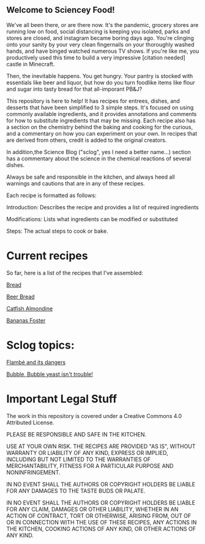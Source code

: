 ## Welcome to Sciencey Food!

We've all been there, or are there now. It's the pandemic, grocery stores are running low on food, social distancing is keeping you isolated, parks and stores are closed, and instagram became boring days ago. You're clinging onto your sanity by your very clean fingernails on your thoroughly washed hands, and have binged watched numerous TV shows. If you're like me, you productively used this time to build a very impressive \[citation needed\] castle in Minecraft.

Then, the inevitable happens.  You get hungry. Your pantry is stocked with essentials like beer and liquor, but how do you turn foodlike items like flour and sugar into tasty bread for that all-imporant PB&J? 

This repository is here to help! It has recipes for entrees, dishes, and desserts that have been simplified to 3 simple steps. It's focused on using commonly available ingredients, and it provides annotations and comments for how to substitute ingredients that may be missing. Each recipe also has a section on the chemistry behind the baking and cooking for the curious, and a commentary on how you can experiment on your own. In recipes that are derived from others, credit is added to the original creators.

In addition,the Science Blog ("sclog", yes I need a better name...) section has a commentary about the science in the chemical reactions of several dishes.

Always be safe and responsible in the kitchen, and always heed all warnings and cautions that are in any of these recipes. 

Each recipe is formatted as follows:

Introduction: Describes the recipe and provides a list of required ingredients

Modifications: Lists what ingredients can be modified or substituted

Steps: The actual steps to cook or bake.

# Current recipes
So far, here is a list of the recipes that I've assembled:

[Bread](https://github.com/disulfidebond/scienceyfood/blob/master/Recipes/Bread.md)

[Beer Bread](https://github.com/disulfidebond/scienceyfood/blob/master/Recipes/BeerBread.md)

[Catfish Almondine](https://github.com/disulfidebond/scienceyfood/blob/master/Recipes/CatfishAlmondine.md)

[Bananas Foster](https://github.com/disulfidebond/scienceyfood/blob/master/Recipes/BananasFoster.md)


# Sclog topics:

[Flambé and its dangers]()

[Bubble, Bubble yeast isn't trouble!](https://github.com/disulfidebond/scienceyfood/tree/master/Sclog)


# Important Legal Stuff

The work in this repository is covered under a Creative Commons 4.0 Attributed License.

PLEASE BE RESPONSIBLE AND SAFE IN THE KITCHEN.

USE AT YOUR OWN RISK. THE RECIPES ARE PROVIDED "AS IS", WITHOUT WARRANTY OR LIABILITY OF ANY KIND, EXPRESS OR
IMPLIED, INCLUDING BUT NOT LIMITED TO THE WARRANTIES OF MERCHANTABILITY,
FITNESS FOR A PARTICULAR PURPOSE AND NONINFRINGEMENT. 

IN NO EVENT SHALL THE AUTHORS OR COPYRIGHT HOLDERS BE LIABLE FOR ANY DAMAGES TO THE TASTE BUDS OR PALATE.

IN NO EVENT SHALL THE AUTHORS OR COPYRIGHT HOLDERS BE LIABLE FOR ANY CLAIM, DAMAGES OR OTHER
LIABILITY, WHETHER IN AN ACTION OF CONTRACT, TORT OR OTHERWISE, ARISING FROM,
OUT OF OR IN CONNECTION WITH THE USE OF THESE RECIPES, ANY ACTIONS IN THE KITCHEN,
COOKING ACTIONS OF ANY KIND, OR OTHER ACTIONS OF ANY KIND.


